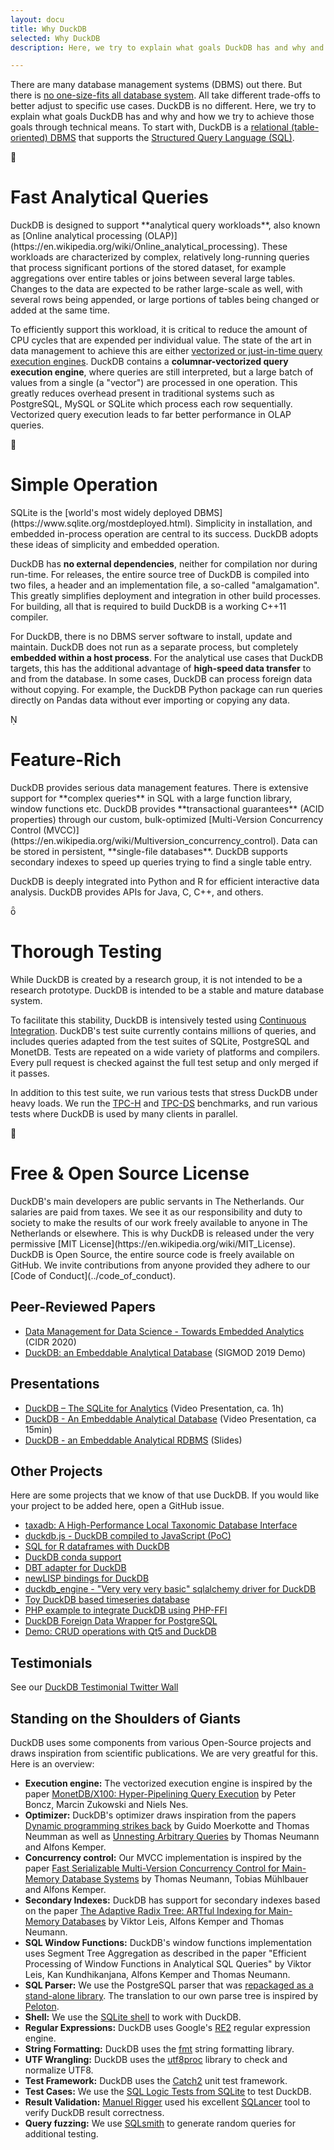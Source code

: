 ```yaml
---
layout: docu  
title: Why DuckDB
selected: Why DuckDB  
description: Here, we try to explain what goals DuckDB has and why and how we try to achieve those goals through technical means. 

---
```


There are many database management systems (DBMS) out there. But there is [no one-size-fits all database system](http://cs.brown.edu/research/db/publications/fits_all.pdf). All take different trade-offs to better adjust to specific use cases. DuckDB is no different. Here, we try to explain what goals DuckDB has and why and how we try to achieve those goals through technical means. To start with, DuckDB is a [relational (table-oriented) DBMS](https://en.wikipedia.org/wiki/Relational_database) that supports the [Structured Query Language (SQL)](https://en.wikipedia.org/wiki/SQL).

<div class="headline" id="duckdbisfast">
	<div class="icon"><span class="duckdbsymbol">&#xE300;</span></div>
	<h1>Fast Analytical Queries</h1>
</div>
DuckDB is designed to support **analytical query workloads**, also known as [Online analytical processing (OLAP)](https://en.wikipedia.org/wiki/Online_analytical_processing). These workloads are characterized by complex, relatively long-running queries that process significant portions of the stored dataset, for example aggregations over entire tables or joins between several large tables. Changes to the data are expected to be rather large-scale as well, with several rows being appended, or large portions of tables being changed or added at the same time. 

To efficiently support this workload, it is critical to reduce the amount of CPU cycles that are expended per individual value. The state of the art in data management to achieve this are either [vectorized or just-in-time query execution engines](https://www.vldb.org/pvldb/vol11/p2209-kersten.pdf). DuckDB contains a **columnar-vectorized query execution engine**, where queries are still interpreted, but a large batch of values from a single (a "vector") are processed in one operation. This greatly reduces overhead present in traditional systems such as PostgreSQL, MySQL or SQLite which process each row sequentially. Vectorized query execution leads to far better performance in OLAP queries.

<div class="headline" id="duckdbissimple">
	<div class="icon"><span class="duckdbsymbol">&#xE100;</span></div>
	<h1>Simple Operation</h1>
</div>
SQLite is the [world's most widely deployed DBMS](https://www.sqlite.org/mostdeployed.html). Simplicity in installation, and embedded in-process operation are central to its success. DuckDB adopts these ideas of simplicity and embedded operation. 

DuckDB has **no external dependencies**, neither for compilation nor during run-time. For releases, the entire source tree of DuckDB is compiled into two files, a header and an implementation file, a so-called "amalgamation". This greatly simplifies deployment and integration in other build processes. For building, all that is required to build DuckDB is a working C++11 compiler. 

For DuckDB, there is no DBMS server software to install, update and maintain. DuckDB does not run as a separate process, but completely **embedded within a host process**. For the analytical use cases that DuckDB targets, this has the additional advantage of **high-speed data transfer** to and from the database. In some cases, DuckDB can process foreign data without copying. For example, the DuckDB Python package can run queries directly on Pandas data without ever importing or copying any data. 

<div class="headline" id="duckdbisfeaturerich">
	<div class="icon"><span class="duckdbsymbol">&#xE200;</span></div>
	<h1>Feature-Rich</h1>
</div>
DuckDB provides serious data management features. There is extensive support for **complex queries** in SQL with a large function library, window functions etc. DuckDB provides **transactional guarantees** (ACID properties) through our custom, bulk-optimized [Multi-Version Concurrency Control (MVCC)](https://en.wikipedia.org/wiki/Multiversion_concurrency_control). Data can be stored in persistent, **single-file databases**. DuckDB supports secondary indexes to speed up queries trying to find a single table entry. 

DuckDB is deeply integrated into Python and R for efficient interactive data analysis. DuckDB provides APIs for Java, C, C++, and others.

<div class="headline" id="duckdbtesting">
	<div class="icon"><span class="duckdbsymbol">&#xE250;</span></div>
	<h1>Thorough Testing</h1>
</div>
While DuckDB is created by a research group, it is not intended to be a research prototype. DuckDB is intended to be a stable and mature database system.

To facilitate this stability, DuckDB is intensively tested using [Continuous Integration](https://github.com/cwida/duckdb/actions). DuckDB's test suite currently contains millions of queries, and includes queries adapted from the test suites of SQLite, PostgreSQL and MonetDB. Tests are repeated on a wide variety of platforms and compilers. Every pull request is checked against the full test setup and only merged if it passes. 

In addition to this test suite, we run various tests that stress DuckDB under heavy loads. We run the [TPC-H](http://www.tpc.org/tpch/) and [TPC-DS](http://www.tpc.org/tpcds/) benchmarks, and run various tests where DuckDB is used by many clients in parallel.


<div class="headline" id="duckdbisfree">
	<div class="icon"><span class="duckdbsymbol">&#xE400;</span></div>
	<h1>Free &amp; Open Source License</h1>
</div> 
DuckDB's main developers are public servants in The Netherlands. Our salaries are paid from taxes. We see it as our responsibility and duty to society to make the results of our work freely available to anyone in The Netherlands or elsewhere. This is why DuckDB is released under the very permissive [MIT License](https://en.wikipedia.org/wiki/MIT_License). DuckDB is Open Source, the entire source code is freely available on GitHub. We invite contributions from anyone provided they adhere to our [Code of Conduct](../code_of_conduct).


## Peer-Reviewed Papers
* [Data Management for Data Science - Towards Embedded Analytics](https://hannes.muehleisen.org/CIDR2020-raasveldt-muehleisen-duckdb.pdf) (CIDR 2020)
* [DuckDB: an Embeddable Analytical Database](https://hannes.muehleisen.org/SIGMOD2019-demo-duckdb.pdf) (SIGMOD 2019 Demo)


## Presentations
* [DuckDB – The SQLite for Analytics](https://www.youtube.com/watch?v=PFUZlNQIndo) (Video Presentation, ca. 1h)
* [DuckDB - An Embeddable Analytical Database](https://mirrors.dotsrc.org/fosdem/2020/H.2215/duckdb.mp4) (Video Presentation, ca 15min)
* [DuckDB - an Embeddable Analytical RDBMS](https://db.in.tum.de/teaching/ss19/moderndbs/duckdb-tum.pdf) (Slides)


## Other Projects
Here are some projects that we know of that use DuckDB. If you would like your project to be added here, open a GitHub issue.

* [taxadb: A High-Performance Local Taxonomic Database Interface](https://CRAN.R-project.org/package=taxadb)
* [duckdb.js - DuckDB compiled to JavaScript (PoC)](https://github.com/ankoh/duckdb.js)
* [SQL for R dataframes with DuckDB](https://github.com/phillc73/duckdf)
* [DuckDB conda support](https://github.com/conda-forge/python-duckdb-feedstock)
* [DBT adapter for DuckDB](https://github.com/jwills/dbt-duckdb)
* [newLISP bindings for DuckDB](https://github.com/luxint/duckdb)
* [duckdb_engine - "Very very very basic" sqlalchemy driver for DuckDB](https://github.com/Mause/duckdb_engine)
* [Toy DuckDB based timeseries database](https://github.com/berthubert/ducktime)
* [PHP example to integrate DuckDB using PHP-FFI](https://github.com/thomasbley/php-duckdb-integration)
* [DuckDB Foreign Data Wrapper for PostgreSQL](https://github.com/alitrack/duckdb_fdw)
* [Demo: CRUD operations with Qt5 and DuckDB](https://github.com/chilarai/qt-duckdb)

## Testimonials
See our [DuckDB Testimonial Twitter Wall](twitter_wall)

## Standing on the Shoulders of Giants
DuckDB uses some components from various Open-Source projects and draws inspiration from scientific publications. We are very greatful for this. Here is an overview:

* **Execution engine:** The vectorized execution engine is inspired by the paper [MonetDB/X100: Hyper-Pipelining Query Execution](http://cidrdb.org/cidr2005/papers/P19.pdf) by Peter Boncz, Marcin Zukowski and Niels Nes.
* **Optimizer:** DuckDB's optimizer draws inspiration from the papers [Dynamic programming strikes back](https://15721.courses.cs.cmu.edu/spring2020/papers/20-optimizer2/p539-moerkotte.pdf) by Guido Moerkotte and Thomas Neumman as well as [Unnesting Arbitrary Queries](http://www.btw-2015.de/res/proceedings/Hauptband/Wiss/Neumann-Unnesting_Arbitrary_Querie.pdf) by Thomas Neumann and Alfons Kemper.
* **Concurrency control:** Our MVCC implementation is inspired by the paper [Fast Serializable Multi-Version Concurrency Control for Main-Memory Database Systems](https://db.in.tum.de/~muehlbau/papers/mvcc.pdf) by Thomas Neumann, Tobias Mühlbauer and Alfons Kemper.
* **Secondary Indexes:** DuckDB has support for secondary indexes based on the paper [The Adaptive Radix Tree: ARTful Indexing for Main-Memory Databases](https://db.in.tum.de/~leis/papers/ART.pdf) by Viktor Leis, Alfons Kemper and Thomas Neumann.
* **SQL Window Functions:** DuckDB's window functions implementation uses Segment Tree Aggregation as described in the paper "Efficient Processing of Window Functions in Analytical SQL Queries" by Viktor Leis, Kan Kundhikanjana, Alfons Kemper and Thomas Neumann.
* **SQL Parser:** We use the PostgreSQL parser that was [repackaged as a stand-alone library](https://github.com/lfittl/libpg_query). The translation to our own parse tree is inspired by [Peloton](https://pelotondb.io).
* **Shell:** We use the [SQLite shell](https://sqlite.org/cli.html) to work with DuckDB.
* **Regular Expressions:** DuckDB uses Google's [RE2](https://github.com/google/re2) regular expression engine.
* **String Formatting:** DuckDB uses the [fmt](https://github.com/fmtlib/fmt) string formatting library.
* **UTF Wrangling:** DuckDB uses the [utf8proc](https://juliastrings.github.io/utf8proc/) library to check and normalize UTF8. 
* **Test Framework:** DuckDB uses the [Catch2](https://github.com/catchorg/Catch2) unit test framework.
* **Test Cases:** We use the [SQL Logic Tests from SQLite](https://www.sqlite.org/sqllogictest/doc/trunk/about.wiki) to test DuckDB.
* **Result Validation:** [Manuel Rigger](https://www.manuelrigger.at) used his excellent [SQLancer](https://github.com/sqlancer/sqlancer) tool to verify DuckDB result correctness.
* **Query fuzzing:** We use [SQLsmith](https://github.com/anse1/sqlsmith) to generate random queries for additional testing.
